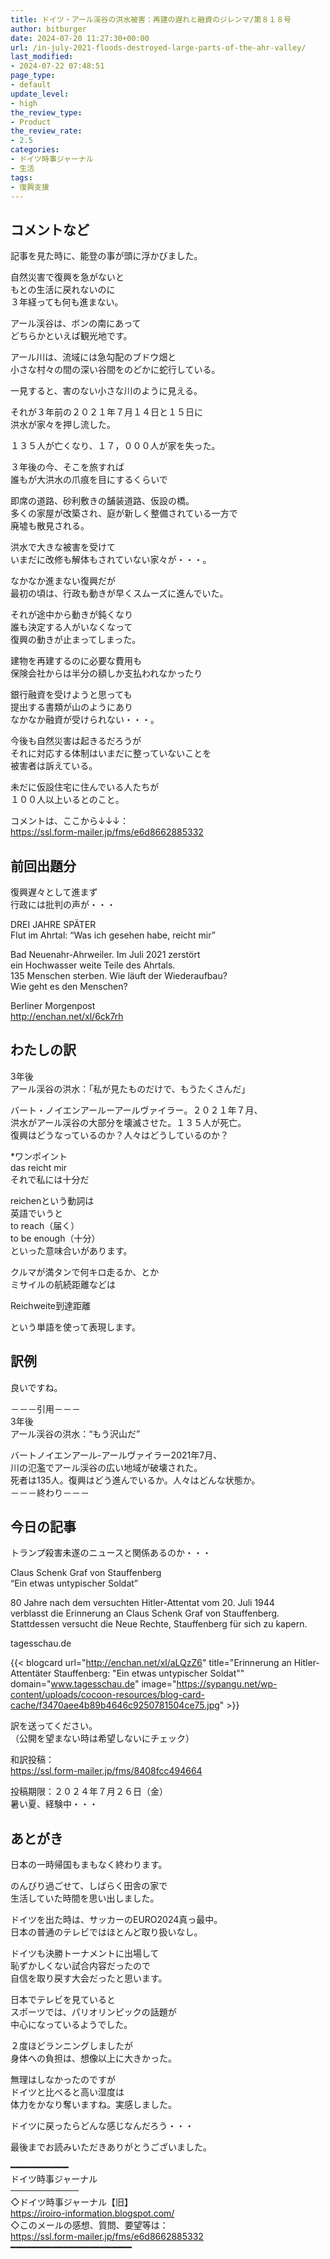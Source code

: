 ```yaml
---
title: ドイツ・アール渓谷の洪水被害：再建の遅れと融資のジレンマ/第８１８号
author: bitburger
date: 2024-07-20 11:27:30+00:00
url: /in-july-2021-floods-destroyed-large-parts-of-the-ahr-valley/
last_modified:
- 2024-07-22 07:48:51
page_type:
- default
update_level:
- high
the_review_type:
- Product
the_review_rate:
- 2.5
categories:
- ドイツ時事ジャーナル
- 生活
tags:
- 復興支援
---
```

## コメントなど
<p id="コメントなど-記事を見た時に-能登の事が頭に浮かびました">
  記事を見た時に、能登の事が頭に浮かびました。
</p>

自然災害で復興を急がないと  
もとの生活に戻れないのに  
３年経っても何も進まない。

アール渓谷は、ボンの南にあって  
どちらかといえば観光地です。

アール川は、流域には急勾配のブドウ畑と  
小さな村々の間の深い谷間をのどかに蛇行している。

一見すると、害のない小さな川のように見える。

それが３年前の２０２１年７月１４日と１５日に  
洪水が家々を押し流した。

<span class="fz-20px"><span class="bold-red"><span class="marker-under">１３５人が亡くなり、１７，０００人が家を失った。</span></span></span>

３年後の今、そこを旅すれば  
誰もが大洪水の爪痕を目にするくらいで

即席の道路、砂利敷きの舗装道路、仮設の橋。  
多くの家屋が改築され、庭が新しく整備されている一方で  
廃墟も散見される。

洪水で大きな被害を受けて  
いまだに改修も解体もされていない家々が・・・。

なかなか進まない復興だが  
最初の頃は、行政も動きが早くスムーズに進んでいた。

それが途中から動きが鈍くなり  
誰も決定する人がいなくなって  
復興の動きが止まってしまった。

建物を再建するのに必要な費用も  
保険会社からは半分の額しか支払われなかったり

銀行融資を受けようと思っても  
提出する書類が山のようにあり  
なかなか融資が受けられない・・・。

<span class="fz-20px"><span class="bold-red"><span class="marker-under">今後も自然災害は起きるだろうが<br />それに対応する体制はいまだに整っていない</span></span></span>ことを  
被害者は訴えている。

未だに仮設住宅に住んでいる人たちが  
１００人以上いるとのこと。

コメントは、ここから↓↓↓：  
<https://ssl.form-mailer.jp/fms/e6d8662885332>

## 前回出題分
復興遅々として進まず  
行政には批判の声が・・・

DREI JAHRE SPÄTER  
Flut im Ahrtal: &#8220;Was ich gesehen habe, reicht mir&#8221;

Bad Neuenahr-Ahrweiler. Im Juli 2021 zerstört  
ein Hochwasser weite Teile des Ahrtals.  
135 Menschen sterben. Wie läuft der Wiederaufbau?  
Wie geht es den Menschen?

Berliner Morgenpost  
<http://enchan.net/xl/6ck7rh>

## わたしの訳
3年後  
アール渓谷の洪水：「私が見たものだけで、もうたくさんだ」

バート・ノイエンアールーアールヴァイラー。２０２１年７月、  
洪水がアール渓谷の大部分を壊滅させた。１３５人が死亡。  
復興はどうなっているのか？人々はどうしているのか？

*ワンポイント  
das reicht mir  
それで私には十分だ

reichenという動詞は  
英語でいうと  
to reach（届く）  
to be enough（十分）  
といった意味合いがあります。

クルマが満タンで何キロ走るか、とか  
ミサイルの航続距離などは

Reichweite到達距離

という単語を使って表現します。

## 訳例
良いですね。

－－－引用－－－  
3年後  
アール渓谷の洪水：“もう沢山だ”

バートノイエンアール-アールヴァイラー2021年7月、  
川の氾濫でアール渓谷の広い地域が破壊された。  
死者は135人。復興はどう進んでいるか。人々はどんな状態か。  
－－－終わり－－－

## 今日の記事
トランプ殺害未遂のニュースと関係あるのか・・・

Claus Schenk Graf von Stauffenberg  
&#8220;Ein etwas untypischer Soldat&#8221;

80 Jahre nach dem versuchten Hitler-Attentat vom 20. Juli 1944  
verblasst die Erinnerung an Claus Schenk Graf von Stauffenberg.  
Stattdessen versucht die Neue Rechte, Stauffenberg für sich zu kapern.



tagesschau.de

{{< blogcard url="http://enchan.net/xl/aLQzZ6" title="Erinnerung an Hitler-Attentäter Stauffenberg: &quot;Ein etwas untypischer Soldat&quot;" domain="www.tagesschau.de" image="https://sypangu.net/wp-content/uploads/cocoon-resources/blog-card-cache/f3470aee4b89b4646c9250781504ce75.jpg" >}} 

訳を送ってください。  
（公開を望まない時は希望しないにチェック）

和訳投稿：  
<https://ssl.form-mailer.jp/fms/8408fcc494664>

投稿期限：２０２４年７月２６日（金）  
暑い夏、経験中・・・

## あとがき
日本の一時帰国もまもなく終わります。

のんびり過ごせて、しばらく田舎の家で  
生活していた時間を思い出しました。

ドイツを出た時は、サッカーのEURO2024真っ最中。  
日本の普通のテレビではほとんど取り扱いなし。

ドイツも決勝トーナメントに出場して  
恥ずかしくない試合内容だったので  
自信を取り戻す大会だったと思います。

日本でテレビを見ていると  
スポーツでは、パリオリンピックの話題が  
中心になっているようでした。

２度ほどランニングしましたが  
身体への負担は、想像以上に大きかった。

無理はしなかったのですが  
ドイツと比べると高い湿度は  
体力をかなり奪いますね。実感しました。

ドイツに戻ったらどんな感じなんだろう・・・

最後までお読みいただきありがとうございました。

━━━━━━━━━━━  
ドイツ時事ジャーナル  
───────────  
◇ドイツ時事ジャーナル【旧】  
<https://iroiro-information.blogspot.com/>  
◇このメールの感想、質問、要望等は：  
<a rel="noopener" href="https://ssl.form-mailer.jp/fms/e6d8662885332" target="_blank" title="">https://ssl.form-mailer.jp/fms/e6d8662885332</a>  
━━━━━━━━━━━━━━━━━━━━━━━